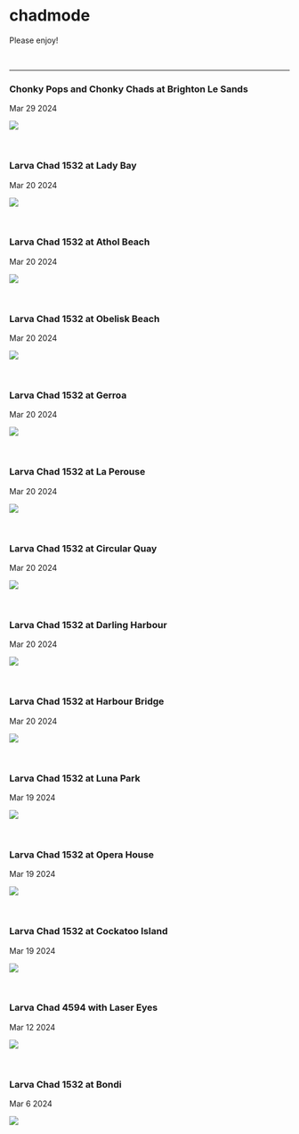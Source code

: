 # chadmode

Please enjoy!

<br />

---

### Chonky Pops and Chonky Chads at Brighton Le Sands

Mar 29 2024

<kbd><img src="images/ChonkyPopsOnBeachWithChonkyChads-2048x1536.jpg" /></kbd>

<br />

### Larva Chad 1532 at Lady Bay

Mar 20 2024

<kbd><img src="images/LadyBay_1532.png" /></kbd>

<br />


### Larva Chad 1532 at Athol Beach

Mar 20 2024

<kbd><img src="images/AtholBeach_1532.png" /></kbd>

<br />

### Larva Chad 1532 at Obelisk Beach

Mar 20 2024

<kbd><img src="images/ObeliskBeach_1532.png" /></kbd>

<br />

### Larva Chad 1532 at Gerroa

Mar 20 2024

<kbd><img src="images/Gerroa_1532.png" /></kbd>

<br />

### Larva Chad 1532 at La Perouse

Mar 20 2024

<kbd><img src="images/LaPerouse_1532.png" /></kbd>

<br />

### Larva Chad 1532 at Circular Quay

Mar 20 2024

<kbd><img src="images/CircularQuay_1532.png" /></kbd>

<br />

### Larva Chad 1532 at Darling Harbour

Mar 20 2024

<kbd><img src="images/DarlingHarbour_1532.png" /></kbd>

<br />

### Larva Chad 1532 at Harbour Bridge

Mar 20 2024

<kbd><img src="images/HarbourBridge_1532.png" /></kbd>

<br />

### Larva Chad 1532 at Luna Park

Mar 19 2024

<kbd><img src="images/LunaPark_1532.png" /></kbd>

<br />

### Larva Chad 1532 at Opera House

Mar 19 2024

<kbd><img src="images/OperaHouse_1532.png" /></kbd>

<br />

### Larva Chad 1532 at Cockatoo Island

Mar 19 2024

<kbd><img src="images/cockatooisland_1532.png" /></kbd>

<br />

### Larva Chad 4594 with Laser Eyes

Mar 12 2024

<kbd><img src="images/LarvaChad_4594_LaserEyes.jpeg" /></kbd>

<br />

### Larva Chad 1532 at Bondi

Mar 6 2024

<kbd><img src="images/LarvaChad_1532_Bondi.png" /></kbd>
